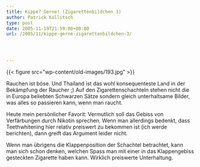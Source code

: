 ```yaml
---
title: Kippe? Gerne! (Zigarettenbildchen 3)
author: Patrick Kollitsch
type: post
date: 2005-11-19T21:59:08+00:00
url: /2005/11/kippe-gerne-zigarettenbildchen-3/




---
```

{{< figure src="wp-content/old-images/193.jpg" >}}

Rauchen ist böse. Und Thailand ist das wohl konsequenteste Land in der Bekämpfung der Raucher ;) Auf den Zigarettenschachteln stehen nicht die in Europa beliebten Schwarzen Sätze sondern gleich unterhaltsame Bilder, was alles so passieren kann, wenn man raucht.

Heute mein persönlicher Favorit: Vermutlich soll das Gebiss von Verfärbungen durch Nikotin sprechen. Wenn man allerdings bedenkt, dass Teethwhitening hier relativ preiswert zu bekommen ist (ich werde berichten), dann greift das Argument leider nicht.

Wenn man übrigens die Klappenposition der Schachtel betrachtet, kann man sich schon denken, welchen Spass man mit einer in das Klappengebiss gesteckten Zigarette haben kann. Wirklich preiswerte Unterhaltung.
